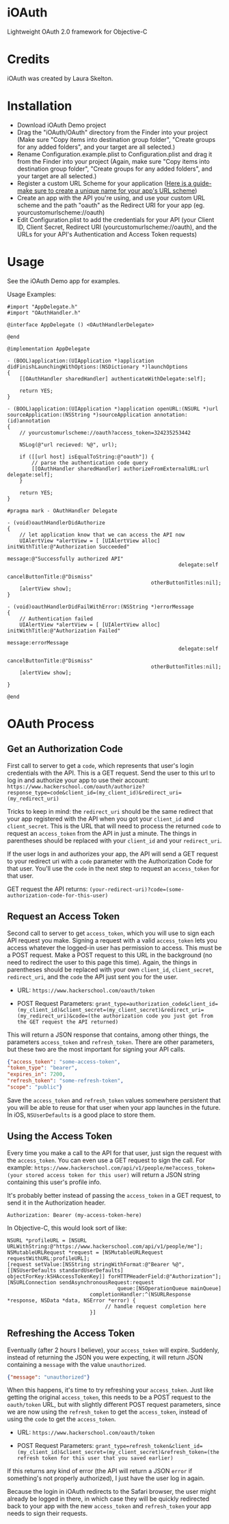 iOAuth
===========
Lightweight OAuth 2.0 framework for Objective-C

Credits
===========
iOAuth was created by Laura Skelton.

Installation
===========
* Download iOAuth Demo project
* Drag the "iOAuth/OAuth" directory from the Finder into your project (Make sure "Copy items into destination group folder", "Create groups for any added folders", and your target are all selected.)
* Rename Configuration.example.plist to Configuration.plist and drag it from the Finder into your project (Again, make sure "Copy items into destination group folder", "Create groups for any added folders", and your target are all selected.)
* Register a custom URL Scheme for your application ([Here is a guide- make sure to create a unique name for your app's URL scheme](http://www.idev101.com/code/Objective-C/custom_url_schemes.html))
* Create an app with the API you're using, and use your custom URL scheme and the path "oauth" as the Redirect URI for your app (eg. yourcustomurlscheme://oauth)
* Edit Configuration.plist to add the credentials for your API (your Client ID, Client Secret, Redirect URI (yourcustomurlscheme://oauth), and the URLs for your API's Authentication and Access Token requests)


Usage
===========
See the iOAuth Demo app for examples.


Usage Examples:

```objc
#import "AppDelegate.h"
#import "OAuthHandler.h"

@interface AppDelegate () <OAuthHandlerDelegate>

@end

@implementation AppDelegate

- (BOOL)application:(UIApplication *)application didFinishLaunchingWithOptions:(NSDictionary *)launchOptions
{
    [[OAuthHandler sharedHandler] authenticateWithDelegate:self];
    
    return YES;
}

- (BOOL)application:(UIApplication *)application openURL:(NSURL *)url sourceApplication:(NSString *)sourceApplication annotation:(id)annotation
{
    // yourcustomurlscheme://oauth?access_token=324235253442
    
    NSLog(@"url recieved: %@", url);
    
    if ([[url host] isEqualToString:@"oauth"]) {
        // parse the authentication code query
        [[OAuthHandler sharedHandler] authorizeFromExternalURL:url delegate:self];
    }
    
    return YES;
}

#pragma mark - OAuthHandler Delegate

- (void)oauthHandlerDidAuthorize
{
    // let application know that we can access the API now
    UIAlertView *alertView = [ [UIAlertView alloc] initWithTitle:@"Authorization Succeeded"
                                                         message:@"Successfully authorized API"
                                                        delegate:self
                                               cancelButtonTitle:@"Dismiss"
                                               otherButtonTitles:nil];
    [alertView show];
}

- (void)oauthHandlerDidFailWithError:(NSString *)errorMessage
{
    // Authentication failed
    UIAlertView *alertView = [ [UIAlertView alloc] initWithTitle:@"Authorization Failed"
                                                         message:errorMessage
                                                        delegate:self
                                               cancelButtonTitle:@"Dismiss"
                                               otherButtonTitles:nil];
    [alertView show];
    
}

@end
```

OAuth Process
===========
Get an Authorization Code
------
First call to server to get a `code`, which represents that user's login credentials with the API. This is a GET request. Send the user to this url to log in and authorize your app to use their account:
`https://www.hackerschool.com/oauth/authorize?response_type=code&client_id=(my_client_id)&redirect_uri=(my_redirect_uri)`

Tricks to keep in mind: the `redirect_uri` should be the same redirect that your app registered with the API when you got your `client_id` and `client_secret`. This is the URL that will need to process the returned `code` to request an `access_token` from the API in just a minute. The things in parentheses should be replaced with your `client_id` and your `redirect_uri`.

If the user logs in and authorizes your app, the API will send a GET request to your redirect uri with a `code` parameter with the Authorization Code for that user. You'll use the `code` in the next step to request an `access_token` for that user.

GET request the API returns:
`(your-redirect-uri)?code=(some-authorization-code-for-this-user)`

Request an Access Token
------
Second call to server to get `access_token`, which you will use to sign each API request you make. Signing a request with a valid `access_token` lets you access whatever the logged-in user has permission to access. This must be a POST request. Make a POST request to this URL in the background (no need to redirect the user to this page this time). Again, the things in parentheses should be replaced with your own `client_id`, `client_secret`, `redirect_uri`, and the `code` the API just sent you for the user.

* URL: `https://www.hackerschool.com/oauth/token`

* POST Request Parameters: `grant_type=authorization_code&client_id=(my_client_id)&client_secret=(my_client_secret)&redirect_uri=(my_redirect_uri)&code=(the authorization code you just got from the GET request the API returned)`

This will return a JSON response that contains, among other things, the parameters `access_token` and `refresh_token`. There are other parameters, but these two are the most important for signing your API calls.

```json
{"access_token": "some-access-token",
"token_type": "bearer",
"expires_in": 7200,
"refresh_token": "some-refresh-token",
"scope": "public"}
```

Save the `access_token` and `refresh_token` values somewhere persistent that you will be able to reuse for that user when your app launches in the future. In iOS, `NSUserDefaults` is a good place to store them.

Using the Access Token
------
Every time you make a call to the API for that user, just sign the request with the `access_token`. You can even use a GET request to sign the call. For example: `https://www.hackerschool.com/api/v1/people/me?access_token=(your stored access token for this user)` will return a JSON string containing this user's profile info.

It's probably better instead of passing the `access_token` in a GET request, to send it in the Authorization header.

```
Authorization: Bearer (my-access-token-here)
```

In Objective-C, this would look sort of like:

```objc
NSURL *profileURL = [NSURL URLWithString:@"https://www.hackerschool.com/api/v1/people/me"];
NSMutableURLRequest *request = [NSMutableURLRequest requestWithURL:profileURL];
[request setValue:[NSString stringWithFormat:@"Bearer %@", [[NSUserDefaults standardUserDefaults] objectForKey:kSHAccessTokenKey]] forHTTPHeaderField:@"Authorization"];
[NSURLConnection sendAsynchronousRequest:request
                                    queue:[NSOperationQueue mainQueue]
                           completionHandler:^(NSURLResponse *response, NSData *data, NSError *error) {
                                // handle request completion here
                           }]
```


Refreshing the Access Token
------
Eventually (after 2 hours I believe), your `access_token` will expire. Suddenly, instead of returning the JSON you were expecting, it will return JSON containing a `message` with the value `unauthorized`.

```json
{"message": "unauthorized"}
```

When this happens, it's time to try refreshing your `access_token`. Just like getting the original `access_token`, this needs to be a POST request to the `oauth/token` URL, but with slightly different POST request parameters, since we are now using the `refresh_token` to get the `access_token`, instead of using the `code` to get the `access_token`.

* URL: `https://www.hackerschool.com/oauth/token`

* POST Request Parameters: `grant_type=refresh_token&client_id=(my_client_id)&client_secret=(my_client_secret)&refresh_token=(the refresh token for this user that you saved earlier)`

If this returns any kind of error (the API will return a JSON `error` if something's not properly authorized), I just have the user log in again.

Because the login in iOAuth redirects to the Safari browser, the user might already be logged in there, in which case they will be quickly redirected back to your app with the new `access_token` and `refresh_token` your app needs to sign their requests.